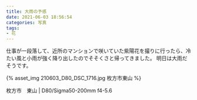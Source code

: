 ```yaml
---
title: 大雨の予感
date: 2021-06-03 18:56:54
categories: 写真
tags:
- 花
---
```


仕事が一段落して、近所のマンションで咲いていた紫陽花を撮りに行ったら、冷たい風と小雨が強く降り出したのでそそくさと帰ってきました。
明日は大雨だそうです。

{% asset_img 210603_D80_DSC_1716.jpg 枚方市東山 %}

枚方市　東山 | D80/Sigma50-200mm f4-5.6